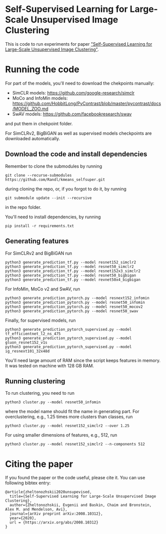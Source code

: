 # Self-Supervised Learning for Large-Scale Unsupervised Image Clustering

This is code to run experiments for paper ["Self-Supervised Learning for Large-Scale Unsupervised Image Clustering"](https://arxiv.org/abs/2008.10312).

# Running the code
For part of the models, you'll need to download the chekpoints manually:
- SimCLR models: https://github.com/google-research/simclr
- MoCo and InfoMin models: https://github.com/HobbitLong/PyContrast/blob/master/pycontrast/docs/MODEL_ZOO.md
- SwAV models: https://github.com/facebookresearch/swav

and put them in chekpoint folder.

For SimCLRv2, BigBiGAN as well as supervised models checkpoints are downloaded automatically.

## Download the code and install dependencies
Remember to clone the submodules by running 
```
git clone --recurse-submodules https://github.com/Randl/kmeans_selfsuper.git
```
during cloning the repo, or, if you forgot to do it, by running 
```
git submodule update --init --recursive
```
in the repo folder.

You'll need to install dependencies, by running
```
pip install -r requirements.txt
```
## Generating features
For SimCLRv2 and BigBiGAN run
```
python3 generate_prediction_tf.py --model resnet152_simclr2
python3 generate_prediction_tf.py --model resnet50_simclr2
python3 generate_prediction_tf.py --model resnet152x3_simclr2
python3 generate_prediction_tf.py --model resnet50_bigbigan
python3 generate_prediction_tf.py --model revnet50x4_bigbigan
```
For InfoMin, MoCo v2 and SwAV, run
```
python3 generate_prediction_pytorch.py --model resnext152_infomin
python3 generate_prediction_pytorch.py --model resnet50_infomin
python3 generate_prediction_pytorch.py --model resnet50_mocov2
python3 generate_prediction_pytorch.py --model resnet50_swav
```
Finally, for supervised models, run
```
python3 generate_prediction_pytorch_supervised.py --model tf_efficientnet_l2_ns_475
python3 generate_prediction_pytorch_supervised.py --model gluon_resnet152_v1s
python3 generate_prediction_pytorch_supervised.py --model ig_resnext101_32x48d
```
You'll need large amount of RAM since the script keeps features in memory. It was tested on machine with 128 GB RAM.
## Running clustering
To run clustering, you need to run
```
python3 cluster.py --model resnet50_infomin
```
where the model name should fit the name in generating part. For overclustering, e.g., 1.25 times more clusters 
than classes, run
```
python3 cluster.py --model resnet152_simclr2 --over 1.25
```
For using smaller dimensions of features, e.g., 512, run
```
python3 cluster.py --model resnet152_simclr2 --n-components 512
```
# Citing the paper
If you found the paper or the code useful, please cite it. You can use following bibtex entry:
```
@article{zheltonozhskii2020unsupevised,
  title={Self-Supervised Learning for Large-Scale Unsupervised Image Clustering},
  author={Zheltonozhskii, Evgenii and Baskin, Chaim and Bronstein, Alex M. and Mendelson, Avi},
  journal={arXiv preprint arXiv:2008.10312},
  year={2020},
  url = {https://arxiv.org/abs/2008.10312}
}
```
